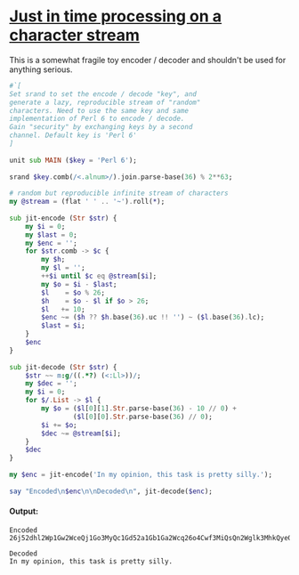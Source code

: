 [1]: https://rosettacode.org/wiki/Just_in_time_processing_on_a_character_stream

# [Just in time processing on a character stream][1]

This is a somewhat fragile toy encoder / decoder and shouldn't be used for anything serious.

```raku
#`[
Set srand to set the encode / decode "key", and
generate a lazy, reproducible stream of "random"
characters. Need to use the same key and same
implementation of Perl 6 to encode / decode.
Gain "security" by exchanging keys by a second
channel. Default key is 'Perl 6'
]
 
unit sub MAIN ($key = 'Perl 6');
 
srand $key.comb(/<.alnum>/).join.parse-base(36) % 2**63;
 
# random but reproducible infinite stream of characters
my @stream = (flat ' ' .. '~').roll(*);
 
sub jit-encode (Str $str) {
    my $i = 0;
    my $last = 0;
    my $enc = '';
    for $str.comb -> $c {
        my $h;
        my $l = '';
        ++$i until $c eq @stream[$i];
        my $o = $i - $last;
        $l    = $o % 26;
        $h    = $o - $l if $o > 26;
        $l   += 10;
        $enc ~= ($h ?? $h.base(36).uc !! '') ~ ($l.base(36).lc);
        $last = $i;
    }
    $enc
}
 
sub jit-decode (Str $str) {
    $str ~~ m:g/((.*?) (<:Ll>))/;
    my $dec = '';
    my $i = 0;
    for $/.List -> $l {
        my $o = ($l[0][1].Str.parse-base(36) - 10 // 0) +
                ($l[0][0].Str.parse-base(36) // 0);
        $i += $o;
        $dec ~= @stream[$i];
    }
    $dec
}
 
my $enc = jit-encode('In my opinion, this task is pretty silly.');
 
say "Encoded\n$enc\n\nDecoded\n", jit-decode($enc);
```

#### Output:
```
Encoded
26j52dhl2Wp1Gw2WceQj1Go3MyQc1Gd52a1Gb1Ga2Wcq26o4Cwf3MiQsQn2Wglk3MhkQyeQjas3MkQn2Wd26aaQcQj

Decoded
In my opinion, this task is pretty silly.
```